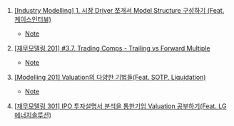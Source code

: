 1. [[Industry Modelling] 1. 시장 Driver 쪼개서 Model Structure 구성하기 (Feat. 케이스인터뷰)](https://youtu.be/LuvVa-s_gXE)
    - [Note](./Note/1_시장_Driver_쪼개서_Model_Structure_구성하기.md)

2. [[재무모델링 201] #3.7. Trading Comps - Trailing vs Forward Multiple](https://youtu.be/Mx97pXumOOY)
    - [Note](./Note/3_7_Trading_Comps_Trailing_Forward_Multiple.md)


3. [[Modelling 201] Valuation의 다양한 기법들(Feat. SOTP, Liquidation)](https://youtu.be/UYOPVDsoT1U)
    - [Note](./Note/Valuation의_다양한기법들.md)

4. [[재무모델링 301] IPO 투자설명서 분석을 통한기업 Valuation 공부하기(Feat. LG에너지솔루션)](https://youtu.be/vvgQRmj3Y7c?list=PLmHBSGOPOpUPUIWTu1nCSU7D9EnRwmeew)

